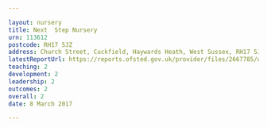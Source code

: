 ```yaml
---

layout: nursery
title: Next  Step Nursery
urn: 113612
postcode: RH17 5JZ
address: Church Street, Cuckfield, Haywards Heath, West Sussex, RH17 5JZ
latestReportUrl: https://reports.ofsted.gov.uk/provider/files/2667785/urn/113612.pdf
teaching: 2
development: 2
leadership: 2
outcomes: 2
overall: 2
date: 8 March 2017

---
```

